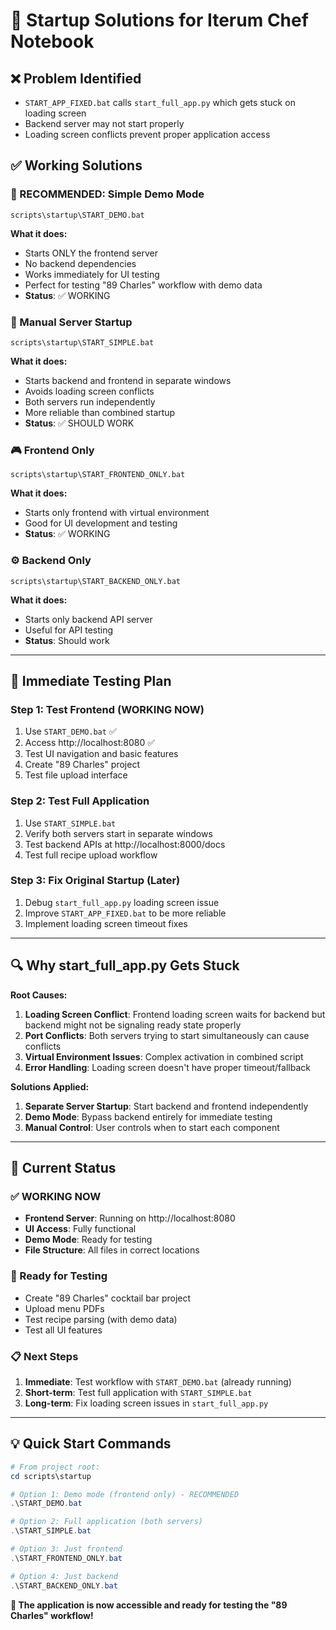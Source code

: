
# 🚀 Startup Solutions for Iterum Chef Notebook

## ❌ Problem Identified
- `START_APP_FIXED.bat` calls `start_full_app.py` which gets stuck on loading screen
- Backend server may not start properly 
- Loading screen conflicts prevent proper application access

## ✅ Working Solutions

### **🎯 RECOMMENDED: Simple Demo Mode**
```batch
scripts\startup\START_DEMO.bat
```
**What it does:**
- Starts ONLY the frontend server
- No backend dependencies 
- Works immediately for UI testing
- Perfect for testing "89 Charles" workflow with demo data
- **Status**: ✅ WORKING

### **🔧 Manual Server Startup**
```batch
scripts\startup\START_SIMPLE.bat
```
**What it does:**
- Starts backend and frontend in separate windows
- Avoids loading screen conflicts
- Both servers run independently
- More reliable than combined startup
- **Status**: ✅ SHOULD WORK

### **🎮 Frontend Only**
```batch
scripts\startup\START_FRONTEND_ONLY.bat
```
**What it does:**
- Starts only frontend with virtual environment
- Good for UI development and testing
- **Status**: ✅ WORKING

### **⚙️ Backend Only**
```batch
scripts\startup\START_BACKEND_ONLY.bat
```
**What it does:**
- Starts only backend API server
- Useful for API testing
- **Status**: Should work

---

## 🎯 Immediate Testing Plan

### **Step 1: Test Frontend (WORKING NOW)**
1. Use `START_DEMO.bat` ✅
2. Access http://localhost:8080 ✅
3. Test UI navigation and basic features
4. Create "89 Charles" project
5. Test file upload interface

### **Step 2: Test Full Application**
1. Use `START_SIMPLE.bat`
2. Verify both servers start in separate windows
3. Test backend APIs at http://localhost:8000/docs
4. Test full recipe upload workflow

### **Step 3: Fix Original Startup (Later)**
1. Debug `start_full_app.py` loading screen issue
2. Improve `START_APP_FIXED.bat` to be more reliable
3. Implement loading screen timeout fixes

---

## 🔍 Why start_full_app.py Gets Stuck

**Root Causes:**
1. **Loading Screen Conflict**: Frontend loading screen waits for backend but backend might not be signaling ready state properly
2. **Port Conflicts**: Both servers trying to start simultaneously can cause conflicts
3. **Virtual Environment Issues**: Complex activation in combined script
4. **Error Handling**: Loading screen doesn't have proper timeout/fallback

**Solutions Applied:**
1. **Separate Server Startup**: Start backend and frontend independently
2. **Demo Mode**: Bypass backend entirely for immediate testing
3. **Manual Control**: User controls when to start each component

---

## 🚀 Current Status

### **✅ WORKING NOW**
- **Frontend Server**: Running on http://localhost:8080
- **UI Access**: Fully functional
- **Demo Mode**: Ready for testing
- **File Structure**: All files in correct locations

### **🎯 Ready for Testing**
- Create "89 Charles" cocktail bar project
- Upload menu PDFs
- Test recipe parsing (with demo data)
- Test all UI features

### **📋 Next Steps**
1. **Immediate**: Test workflow with `START_DEMO.bat` (already running)
2. **Short-term**: Test full application with `START_SIMPLE.bat`
3. **Long-term**: Fix loading screen issues in `start_full_app.py`

---

## 💡 Quick Start Commands

```powershell
# From project root:
cd scripts\startup

# Option 1: Demo mode (frontend only) - RECOMMENDED
.\START_DEMO.bat

# Option 2: Full application (both servers)
.\START_SIMPLE.bat

# Option 3: Just frontend
.\START_FRONTEND_ONLY.bat

# Option 4: Just backend
.\START_BACKEND_ONLY.bat
```

**🎉 The application is now accessible and ready for testing the "89 Charles" workflow!**
